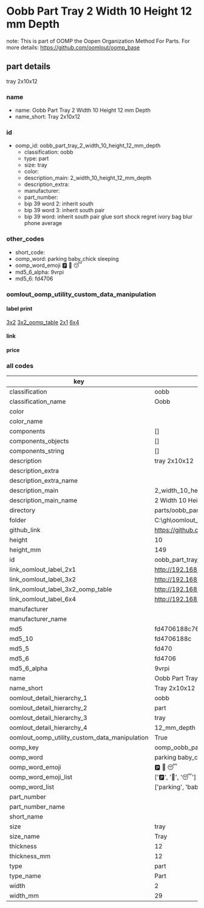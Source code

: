 # Oobb Part Tray 2 Width 10 Height 12 mm Depth  

note: This is part of OOMP the Oopen Organization Method For Parts. For more details: https://github.com/oomlout/oomp_base

##  part details
  



tray 2x10x12



### name
* name: Oobb Part Tray 2 Width 10 Height 12 mm Depth
* name_short: Tray 2x10x12 
### id
* oomp_id: oobb_part_tray_2_width_10_height_12_mm_depth
  * classification: oobb
  * type: part
  * size: tray
  * color: 
  * description_main: 2_width_10_height_12_mm_depth
  * description_extra: 
  * manufacturer: 
  * part_number: 
  * bip 39 word 2: inherit south
  * bip 39 word 3: inherit south pair
  * bip 39 word: inherit south pair glue sort shock regret ivory bag blur phone average

### other_codes
* short_code: 
* oomp_word: parking baby_chick sleeping
* oomp_word_emoji :parking: :baby_chick: :sleeping:
* md5_6_alpha: 9vrpi
* md5_6: fd4706






### oomlout_oomp_utility_custom_data_manipulation
#### label print
[3x2](http://192.168.1.245:1112/?label=oomp%209vrpi)
[3x2_oomp_table](http://192.168.1.108:1112/?label=oomp%209vrpi)
[2x1](http://192.168.1.242:1112/?label=oomp%209vrpi)
[6x4](http://192.168.1.55:1112/?label=oomp%209vrpi)    

#### link

                              

#### price







### all codes 
| key | value |  
| --- | --- |  
| classification | oobb |  
| classification_name | Oobb |  
| color |  |  
| color_name |  |  
| components | [] |  
| components_objects | [] |  
| components_string | [] |  
| description | tray 2x10x12 |  
| description_extra |  |  
| description_extra_name |  |  
| description_main | 2_width_10_height_12_mm_depth |  
| description_main_name | 2 Width 10 Height 12 mm Depth |  
| directory | parts/oobb_part_tray_2_width_10_height_12_mm_depth |  
| folder | C:\gh\oomlout_oobb_version_4_generated_parts\things\oobb_part_tray_2_width_10_height_12_mm_depth |  
| github_link | https://github.com/oomlout/oomlout_oomp_part_src/tree/main/parts/oobb_part_tray_2_width_10_height_12_mm_depth |  
| height | 10 |  
| height_mm | 149 |  
| id | oobb_part_tray_2_width_10_height_12_mm_depth |  
| link_oomlout_label_2x1 | http://192.168.1.242:1112/?label=oomp%209vrpi |  
| link_oomlout_label_3x2 | http://192.168.1.245:1112/?label=oomp%209vrpi |  
| link_oomlout_label_3x2_oomp_table | http://192.168.1.108:1112/?label=oomp%209vrpi |  
| link_oomlout_label_6x4 | http://192.168.1.55:1112/?label=oomp%209vrpi |  
| manufacturer |  |  
| manufacturer_name |  |  
| md5 | fd4706188c76f6971967c63f3e340b9e |  
| md5_10 | fd4706188c |  
| md5_5 | fd470 |  
| md5_6 | fd4706 |  
| md5_6_alpha | 9vrpi |  
| name | Oobb Part Tray 2 Width 10 Height 12 mm Depth |  
| name_short | Tray 2x10x12  |  
| oomlout_detail_hierarchy_1 | oobb |  
| oomlout_detail_hierarchy_2 | part |  
| oomlout_detail_hierarchy_3 | tray |  
| oomlout_detail_hierarchy_4 | 12_mm_depth |  
| oomlout_oomp_utility_custom_data_manipulation | True |  
| oomp_key | oomp_oobb_part_tray_2_width_10_height_12_mm_depth |  
| oomp_word | parking baby_chick sleeping |  
| oomp_word_emoji | :parking: :baby_chick: :sleeping: |  
| oomp_word_emoji_list | [':parking:', ':baby_chick:', ':sleeping:'] |  
| oomp_word_list | ['parking', 'baby_chick', 'sleeping'] |  
| part_number |  |  
| part_number_name |  |  
| short_name |  |  
| size | tray |  
| size_name | Tray |  
| thickness | 12 |  
| thickness_mm | 12 |  
| type | part |  
| type_name | Part |  
| width | 2 |  
| width_mm | 29 |  

